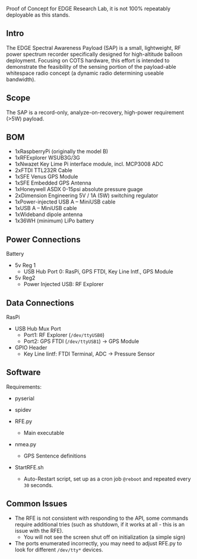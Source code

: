 Proof of Concept for EDGE Research Lab, it is not 100% repeatably deployable as this stands.

## Intro

The EDGE Spectral Awareness Payload (SAP) is a small, lightweight, RF power spectrum recorder specifically designed for high-altitude balloon deployment.  Focusing on COTS hardware, this effort is intended to demonstrate the feasibility of the sensing portion of the payload-able whitespace radio concept (a dynamic radio determining useable bandwidth).

## Scope

The SAP is a record-only, analyze-on-recovery, high-power requirement (>5W) payload.

## BOM

* 1xRaspberryPi (originally the model B)
* 1xRFExplorer WSUB3G/3G
* 1xNwazet Key Lime Pi interface module, incl. MCP3008 ADC
* 2xFTDI TTL232R Cable
* 1xSFE Venus GPS Module
* 1xSFE Embedded GPS Antenna
* 1xHoneywell ASDX 0-15psi absolute pressure guage
* 2xDimension Engineering 5V / 1A (5W) switching regulator
* 1xPower-injected USB A – MiniUSB cable
* 1xUSB A – MiniUSB cable
* 1xWideband dipole antenna
* 1x36WH (minimum) LiPo battery

## Power Connections

Battery

* 5v Reg 1
    * USB Hub Port 0: RasPi, GPS FTDI, Key Line Intf., GPS Module
* 5v Reg2
    * Power Injected USB: RF Explorer

## Data Connections

RasPi

* USB Hub Mux Port
    * Port1: RF Explorer (`/dev/ttyUSB0`)
    * Port2: GPS FTDI (`/dev/ttyUSB1`) -> GPS Module
* GPIO Header
    * Key Line Iintf: FTDI Terminal, ADC -> Pressure Sensor

## Software

Requirements:

* pyserial
* spidev

* RFE.py
    * Main executable
* nmea.py
    * GPS Sentence definitions
* StartRFE.sh
    * Auto-Restart script, set up as a cron job `@reboot` and repeated every `30` seconds.

## Common Issues

* The RFE is not consistent with responding to the API, some commands require additional tries (such as shutdown, if it works at all - this is an issue with the RFE).
    * You will not see the screen shut off on initialization (a simple sign)
* The ports enumerated incorrectly, you may need to adjust RFE.py to look for different `/dev/tty*` devices.
